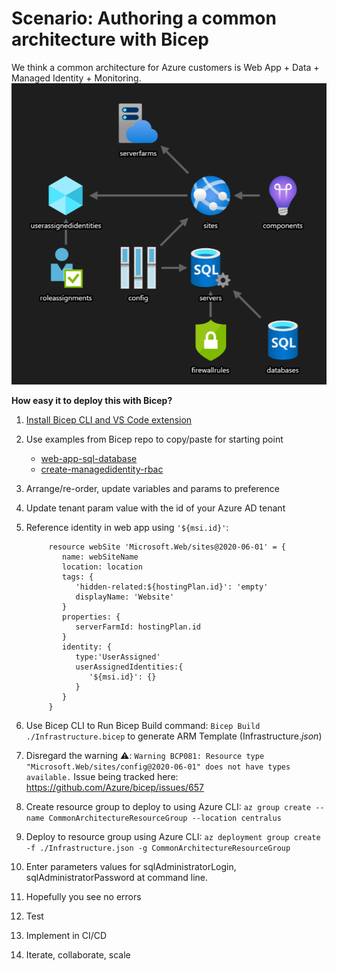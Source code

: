 
# Scenario: Authoring a common architecture with Bicep
We think a common architecture for Azure customers is Web App + Data + Managed Identity + Monitoring.
![diagram](commonArchDiagram.PNG)

**How easy it to deploy this with Bicep?**
1. [Install Bicep CLI and VS Code extension](https://github.com/Azure/bicep/blob/main/docs/installing.md)
2. Use examples from Bicep repo to copy/paste for starting point
   - [web-app-sql-database](https://github.com/Azure/bicep/blob/main/docs/examples/201/web-app-sql-database/main.bicep)
   - [create-managedidentity-rbac](https://github.com/Azure/bicep/blob/main/docs/examples/101/create-managedidentity-rbac/main.bicep)
3. Arrange/re-order, update variables and params to preference
4. Update tenant param value with the id of your Azure AD tenant
5. Reference identity in web app using ``` '${msi.id}' ```:

            resource webSite 'Microsoft.Web/sites@2020-06-01' = {
               name: webSiteName
               location: location
               tags: {
                  'hidden-related:${hostingPlan.id}': 'empty'
                  displayName: 'Website'
               }
               properties: {
                  serverFarmId: hostingPlan.id
               }
               identity: {
                  type:'UserAssigned'
                  userAssignedIdentities:{
                     '${msi.id}': {}
                  }
               }
            }

6. Use Bicep CLI to Run Bicep Build command: ``` Bicep Build ./Infrastructure.bicep ``` to generate ARM Template (Infrastructure._json_)
7. Disregard the warning :warning:: ``` Warning BCP081: Resource type "Microsoft.Web/sites/config@2020-06-01" does not have types available. ```
   Issue being tracked here: https://github.com/Azure/bicep/issues/657
8. Create resource group to deploy to using Azure CLI: ``` az group create --name CommonArchitectureResourceGroup --location centralus ```
9. Deploy to resource group using Azure CLI: ``` az deployment group create -f ./Infrastructure.json -g CommonArchitectureResourceGroup ```
10. Enter parameters values for sqlAdministratorLogin, sqlAdministratorPassword at command line.
11. Hopefully you see no errors
12. Test
13. Implement in CI/CD
14. Iterate, collaborate, scale

